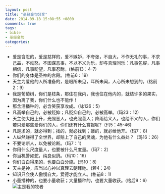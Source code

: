```yaml
---
layout: post
title: "圣经金句分享"
date: 2014-09-18 15:08:55 +0800
comments: true
tags: 
- bible
- 圣经金句
categories: 
---
```

* 爱是含忍的，爱是慈祥的，爱不嫉妒，不夸张，不自大，不作无礼的事，不求己益，不动怒，不图谋恶事，不以不义为乐，却与真理同乐：凡事包容，凡事相信，凡事盼望，凡事忍耐。(格前13：4-7)
* 你们的身体是圣神的宫殿。(格前6：19)
* 天主为爱他的人所准备的，是眼所未见，耳所未闻，人心所未想到的。(格前2：9)
* 我是葡萄树，你们是枝条，那住在我内，我也住在他内的，就结许多的果实，因为离了我，你们什么也不能作！
* 那含泪播种的，必含笑获享收成。（咏126：5）
* 凡高举自己的，必被贬抑；凡贬抑自己的，必被高举。（玛23：12)
* 天主使太阳上升，光照恶人，也光照善人；降雨给义人，也给不义的人，你们若只爱那些爱你们的人，你们还有什么赏报呢?（玛5：45-46)
* 凡是求的，就必得到；找的，就必找到；敲的，就必给他开。（玛7：8)
* 人纵然赚得了全世界，却赔上了自己的灵魂，为他有什么益处？（玛16：26）
* 不要论断人，以免被论断。（玛7：1）
* 你用什么尺度量人，也要被什么尺度量。（玛7：2）
* 你当机警如蛇，纯良似鸽。（玛10：16）
* 你们白白得来的，也要白白分施。(玛10：8)
* 天主是神，应当以心神以真理去朝拜祂。(若4：24)
* 知识只会使人傲慢自大，爱德才能立人。(格前8：1)
* 小量播种的，也要小量收获；大量播种的，也要大量收获。(格后9：6)
![主是我的牧者](http://pic.yupoo.com/peterfei/E4bNfEFu/aIW8d.jpg)